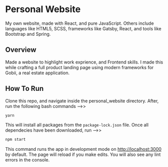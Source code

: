 # Personal Website
My own website, made with React, and pure JavaScript. Others include languages like HTML5, SCSS, frameworks like Gatsby, React, and tools like Bootstrap and Spring.

## Overview
Made a website to highlight work exprience, and Frontend skills. I made this while crafting a full product landing page using modern frameworks for Gobii, a real estate application.

## How To Run
Clone this repo, and navigate inside the personal_website directory. After, run the following bash commands -->>

```bash
yarn
```

This will install all packages from the <code>package-lock.json</code> file. Once all dependecies have been downloaded, run -->>

```bash
npm start
```

This command runs the app in development mode on [http://localhost:3000](http://localhost:3000) by default. The page will reload if you make edits. You will also see any lint errors in the console.
